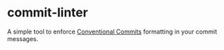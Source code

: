 # commit-linter

A simple tool to enforce [Conventional Commits](https://www.conventionalcommits.org/en/v1.0.0/) formatting in your commit messages.
